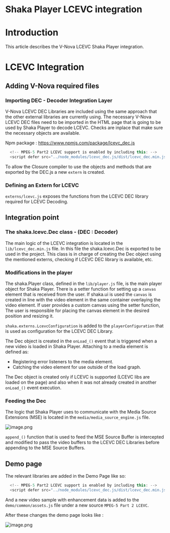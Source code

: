 
# Shaka Player LCEVC integration

# Introduction

This article describes the V-Nova LCEVC Shaka Player integration.

# LCEVC Integration

## Adding V-Nova required files
### Importing DEC - Decoder Integration Layer

V-Nova LCEVC DEC Libraries are included using the same approach that the other external libraries are currently using. The necessary V-Nova LCEVC DEC files need to be imported in the HTML page that is going to be used by Shaka Player to decode LCEVC. Checks are inplace that make sure the necessary objects are available.

Npm package : <https://www.npmjs.com/package/lcevc_dec.js>

```javascript
  <!-- MPEG-5 Part2 LCEVC support is enabled by including this: -->
  <script defer src="../node_modules/lcevc_dec.js/dist/lcevc_dec.min.js"></script>
```

To allow the Closure compiler to use the objects and methods that are exported by the DEC.js a new `extern` is created.

### Defining an Extern for LCEVC

`externs/lcevc.js` exposes the functions from the LCEVC DEC library required for LCEVC Decoding.

## Integration point

### The shaka.lcevc.Dec class - (DEC : Decoder)

The main logic of the LCEVC integration is located in the `lib/lcevc_dec.min.js` file. In this file the shaka.lcevc.Dec is exported to be used in the project. This class is in charge of creating the Dec object using the mentioned externs, checking if LCEVC DEC library is available, etc.

### Modifications in the player

The shaka.Player class, defined in the `lib/player.js` file, is the main player object for Shaka Player. There is a setter function for setting up a `canvas` element that is received from the user.
If shaka.ui is used the `canvas` is created in line with the video element in the same container overlaying the video element. If user provides a custom canvas using the setter function, The user is responsible for placing the canvas element in the desired position and resizing it.

`shaka.externs.LcevcConfiguration` is added to the `playerConfiguration` that is used as configuration for the LCEVC DEC Library.

The Dec object is created in the `onLoad_()` event that is triggered when a new video is loaded in Shaka Player. Attaching to a media element is defined as:

-   Registering error listeners to the media element.
-   Catching the video element for use outside of the load graph.

The Dec object is created only if LCEVC is supported (LCEVC libs are loaded on the page) and also when it was not already created in another `onLoad_()` event execution.


### Feeding the Dec

The logic that Shaka Player uses to communicate with the Media Source Extensions (MSE) is located in the `media/media_source_engine.js` file.

![image.png](lcevc-architecture.png)

 `append_()` function that is used to feed the MSE Source Buffer is intercepted and modified to pass the video buffers to the LCEVC DEC Libraries before appending to the MSE Source Buffers. 

## Demo page

The relevant libraries are added in the Demo Page like so: 

```javascript
  <!-- MPEG-5 Part2 LCEVC support is enabled by including this: -->
  <script defer src="../node_modules/lcevc_dec.js/dist/lcevc_dec.min.js"></script>
```

And a new video sample with enhancement data is added to the `demo/common/assets.js` file under a new source `MPEG-5 Part 2 LCEVC`.

After these changes the demo page looks like :

![image.png](lcevc-demo.png)

          